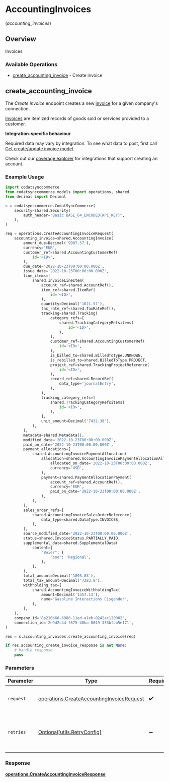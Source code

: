 # AccountingInvoices
(*accounting_invoices*)

## Overview

Invoices

### Available Operations

* [create_accounting_invoice](#create_accounting_invoice) - Create invoice

## create_accounting_invoice

The *Create invoice* endpoint creates a new [invoice](https://docs.codat.io/accounting-api#/schemas/Invoice) for a given company's connection.

[Invoices](https://docs.codat.io/accounting-api#/schemas/Invoice) are itemized records of goods sold or services provided to a customer.

**Integration-specific behaviour**

Required data may vary by integration. To see what data to post, first call [Get create/update invoice model](https://docs.codat.io/accounting-api#/operations/get-create-update-invoices-model).

Check out our [coverage explorer](https://knowledge.codat.io/supported-features/accounting?view=tab-by-data-type&dataType=invoices) for integrations that support creating an account.


### Example Usage

```python
import codatsynccommerce
from codatsynccommerce.models import operations, shared
from decimal import Decimal

s = codatsynccommerce.CodatSyncCommerce(
    security=shared.Security(
        auth_header="Basic BASE_64_ENCODED(API_KEY)",
    ),
)

req = operations.CreateAccountingInvoiceRequest(
    accounting_invoice=shared.AccountingInvoice(
        amount_due=Decimal('9907.57'),
        currency='EUR',
        customer_ref=shared.AccountingCustomerRef(
            id='<ID>',
        ),
        due_date='2022-10-23T00:00:00.000Z',
        issue_date='2022-10-23T00:00:00.000Z',
        line_items=[
            shared.InvoiceLineItem(
                account_ref=shared.AccountRef(),
                item_ref=shared.ItemRef(
                    id='<ID>',
                ),
                quantity=Decimal('1021.57'),
                tax_rate_ref=shared.TaxRateRef(),
                tracking=shared.Tracking(
                    category_refs=[
                        shared.TrackingCategoryRefsitems(
                            id='<ID>',
                        ),
                    ],
                    customer_ref=shared.AccountingCustomerRef(
                        id='<ID>',
                    ),
                    is_billed_to=shared.BilledToType.UNKNOWN,
                    is_rebilled_to=shared.BilledToType.PROJECT,
                    project_ref=shared.TrackingProjectReference(
                        id='<ID>',
                    ),
                    record_ref=shared.RecordRef(
                        data_type='journalEntry',
                    ),
                ),
                tracking_category_refs=[
                    shared.TrackingCategoryRefsitems(
                        id='<ID>',
                    ),
                ],
                unit_amount=Decimal('7432.38'),
            ),
        ],
        metadata=shared.Metadata(),
        modified_date='2022-10-23T00:00:00.000Z',
        paid_on_date='2022-10-23T00:00:00.000Z',
        payment_allocations=[
            shared.AccountingInvoicePaymentAllocation(
                allocation=shared.AccountingInvoicePaymentAllocationAllocation(
                    allocated_on_date='2022-10-23T00:00:00.000Z',
                    currency='USD',
                ),
                payment=shared.PaymentAllocationPayment(
                    account_ref=shared.AccountRef(),
                    currency='EUR',
                    paid_on_date='2022-10-23T00:00:00.000Z',
                ),
            ),
        ],
        sales_order_refs=[
            shared.AccountingInvoiceSalesOrderReference(
                data_type=shared.DataType.INVOICES,
            ),
        ],
        source_modified_date='2022-10-23T00:00:00.000Z',
        status=shared.InvoiceStatus.PARTIALLY_PAID,
        supplemental_data=shared.SupplementalData(
            content={
                "Beier": {
                    "boo": 'Regional',
                },
            },
        ),
        total_amount=Decimal('1895.83'),
        total_tax_amount=Decimal('7283.9'),
        withholding_tax=[
            shared.AccountingInvoiceWithholdingTax(
                amount=Decimal('1357.13'),
                name='Gasoline Interactions Cisgender',
            ),
        ],
    ),
    company_id='8a210b68-6988-11ed-a1eb-0242ac120002',
    connection_id='2e9d2c44-f675-40ba-8049-353bfcb5e171',
)

res = s.accounting_invoices.create_accounting_invoice(req)

if res.accounting_create_invoice_response is not None:
    # handle response
    pass
```

### Parameters

| Parameter                                                                                              | Type                                                                                                   | Required                                                                                               | Description                                                                                            |
| ------------------------------------------------------------------------------------------------------ | ------------------------------------------------------------------------------------------------------ | ------------------------------------------------------------------------------------------------------ | ------------------------------------------------------------------------------------------------------ |
| `request`                                                                                              | [operations.CreateAccountingInvoiceRequest](../../models/operations/createaccountinginvoicerequest.md) | :heavy_check_mark:                                                                                     | The request object to use for the request.                                                             |
| `retries`                                                                                              | [Optional[utils.RetryConfig]](../../models/utils/retryconfig.md)                                       | :heavy_minus_sign:                                                                                     | Configuration to override the default retry behavior of the client.                                    |


### Response

**[operations.CreateAccountingInvoiceResponse](../../models/operations/createaccountinginvoiceresponse.md)**


